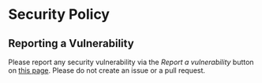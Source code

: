 # Security Policy

## Reporting a Vulnerability

Please report any security vulnerability via the _Report a vulnerability_ button on [this page](https://github.com/jmccl/acme-lw/security).
Please do not create an issue or a pull request.

